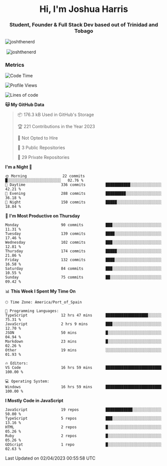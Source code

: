 <h1 align="center">Hi, I'm Joshua Harris</h1>
<h3 align="center">Student, Founder & Full Stack Dev based out of Trinidad and Tobago</h3>

<p align="left"> <img src="https://komarev.com/ghpvc/?username=JoshTheDeveloperr" alt="joshthenerd" /> </p>

<p>&nbsp;<img align="center" src="https://github-readme-stats.vercel.app/api?username=JoshTheDeveloperr&show_icons=true&count_private=true" alt="joshthenerd" /></p>

### Metrics

<!--START_SECTION:waka-->
![Code Time](http://img.shields.io/badge/Code%20Time-268%20hrs%2020%20mins-blue)

![Profile Views](http://img.shields.io/badge/Profile%20Views-12-blue)

![Lines of code](https://img.shields.io/badge/From%20Hello%20World%20I%27ve%20Written-3.0%20million%20lines%20of%20code-blue)

**🐱 My GitHub Data** 

> 📦 176.3 kB Used in GitHub's Storage 
 > 
> 🏆 221 Contributions in the Year 2023
 > 
> 🚫 Not Opted to Hire
 > 
> 📜 3 Public Repositories 
 > 
> 🔑 29 Private Repositories 
 > 
**I'm a Night 🦉** 

```text
🌞 Morning                22 commits          █░░░░░░░░░░░░░░░░░░░░░░░░   02.76 % 
🌆 Daytime                336 commits         ███████████░░░░░░░░░░░░░░   42.21 % 
🌃 Evening                288 commits         █████████░░░░░░░░░░░░░░░░   36.18 % 
🌙 Night                  150 commits         █████░░░░░░░░░░░░░░░░░░░░   18.84 % 
```
📅 **I'm Most Productive on Thursday** 

```text
Monday                   90 commits          ███░░░░░░░░░░░░░░░░░░░░░░   11.31 % 
Tuesday                  139 commits         ████░░░░░░░░░░░░░░░░░░░░░   17.46 % 
Wednesday                102 commits         ███░░░░░░░░░░░░░░░░░░░░░░   12.81 % 
Thursday                 174 commits         █████░░░░░░░░░░░░░░░░░░░░   21.86 % 
Friday                   132 commits         ████░░░░░░░░░░░░░░░░░░░░░   16.58 % 
Saturday                 84 commits          ███░░░░░░░░░░░░░░░░░░░░░░   10.55 % 
Sunday                   75 commits          ██░░░░░░░░░░░░░░░░░░░░░░░   09.42 % 
```


📊 **This Week I Spent My Time On** 

```text
🕑︎ Time Zone: America/Port_of_Spain

💬 Programming Languages: 
TypeScript               12 hrs 47 mins      ███████████████████░░░░░░   75.31 % 
JavaScript               2 hrs 9 mins        ███░░░░░░░░░░░░░░░░░░░░░░   12.70 % 
JSON                     50 mins             █░░░░░░░░░░░░░░░░░░░░░░░░   04.94 % 
Markdown                 23 mins             █░░░░░░░░░░░░░░░░░░░░░░░░   02.26 % 
Other                    19 mins             ░░░░░░░░░░░░░░░░░░░░░░░░░   01.93 % 

🔥 Editors: 
VS Code                  16 hrs 59 mins      █████████████████████████   100.00 % 

💻 Operating System: 
Windows                  16 hrs 59 mins      █████████████████████████   100.00 % 
```

**I Mostly Code in JavaScript** 

```text
JavaScript               19 repos            ████████████░░░░░░░░░░░░░   50.00 % 
TypeScript               5 repos             ███░░░░░░░░░░░░░░░░░░░░░░   13.16 % 
HTML                     2 repos             █░░░░░░░░░░░░░░░░░░░░░░░░   05.26 % 
Ruby                     2 repos             █░░░░░░░░░░░░░░░░░░░░░░░░   05.26 % 
GDScript                 1 repo              █░░░░░░░░░░░░░░░░░░░░░░░░   02.63 % 
```




 Last Updated on 02/04/2023 00:55:58 UTC
<!--END_SECTION:waka-->
